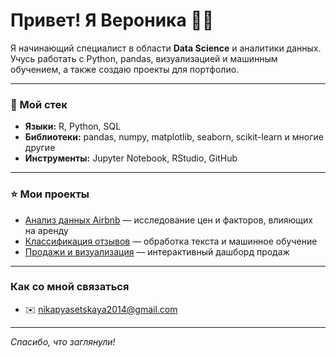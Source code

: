 # Привет! Я Вероника 🏴‍☠️

Я начинающий специалист в области **Data Science** и аналитики данных.  
Учусь работать с Python, pandas, визуализацией и машинным обучением, а также создаю проекты для портфолио.

---

### 🪩 Мой стек
- **Языки:** R, Python, SQL  
- **Библиотеки:** pandas, numpy, matplotlib, seaborn, scikit-learn и многие другие 
- **Инструменты:** Jupyter Notebook, RStudio, GitHub  

---

### ⭐️ Мои проекты
- [Анализ данных Airbnb](https://github.com/bruhveronika/airbnb-analysis) — исследование цен и факторов, влияющих на аренду  
- [Классификация отзывов](https://github.com/bruhveronika/reviews-classifier) — обработка текста и машинное обучение  
- [Продажи и визуализация](https://github.com/bruhveronika/sales-dashboard) — интерактивный дашборд продаж  

---

### Как со мной связаться
- ✉️ nikapyasetskaya2014@gmail.com

---
*Спасибо, что заглянули!*
